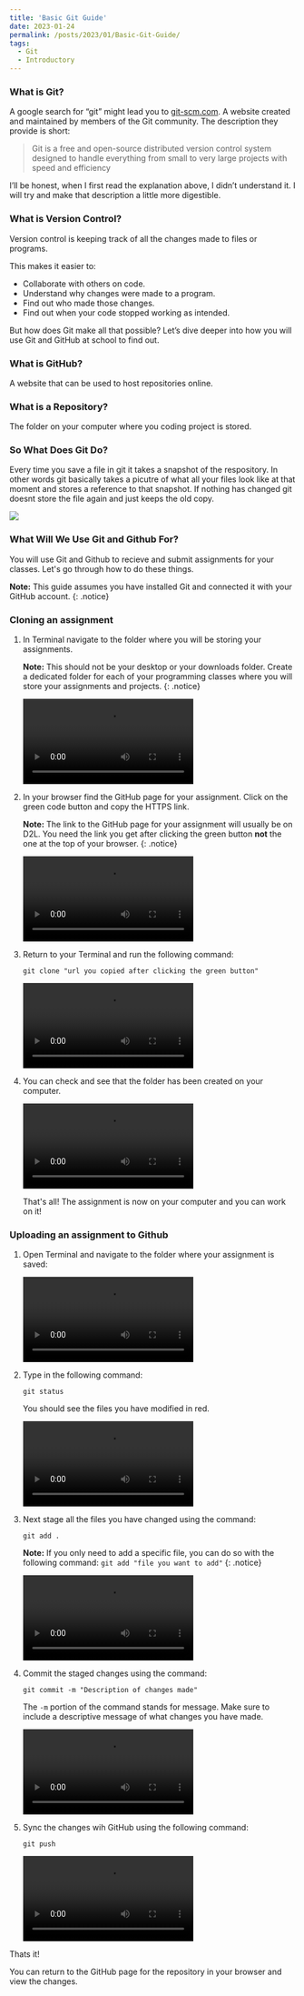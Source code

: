 ```yaml
---
title: 'Basic Git Guide'
date: 2023-01-24
permalink: /posts/2023/01/Basic-Git-Guide/
tags:
  - Git
  - Introductory
---
```


### What is Git?

A google search for “git” might lead you to <a href="https://git-scm.com">git-scm.com</a>. A website created and maintained by members of the Git community. The description they provide is short: 

>Git is a free and open-source distributed version control system designed to handle everything from small to very large projects with speed and efficiency

I’ll be honest, when I first read the explanation above, I didn’t understand it. I will try and make that description a little more digestible. 

### What is Version Control? 

Version control is keeping track of all the changes made to files or programs.

This makes it easier to:
-	Collaborate with others on code.
-	Understand why changes were made to a program.
-	Find out who made those changes.
-	Find out when your code stopped working as intended.

But how does Git make all that possible? Let’s dive deeper into how you will use Git and GitHub at school to find out.

### What is GitHub?
A website that can be used to host repositories online.

### What is a Repository?
The folder on your computer where you coding project is stored. 

### So What Does Git Do? 

Every time you save a file in git it takes a snapshot of the respository. In other words git basically takes a picutre of what all your files look like at that moment and stores a reference to that snapshot. If nothing has changed git doesnt store the file again and just keeps the old copy. 

<img src="https://git-scm.com/book/en/v2/images/snapshots.png">

### What Will We Use Git and Github For?

You will use Git and Github to recieve and submit assignments for your classes. Let's go through how to do these things. 

**Note:** This guide assumes you have installed Git and connected it with your GitHub account.
{: .notice}

### Cloning an assignment

1. In Terminal navigate to the folder where you will be storing your assignments.

    **Note:** This should not be your desktop or your downloads folder. Create a dedicated folder for each of your programming classes where you will  store your assignments and projects.
    {: .notice}

    <!--
    Code for video tag taken from:
    Cazzulino, D. (2021, July 23). How to embed videos in GitHub Pages without growing the repository size. Daniel Cazzulino. Retrieved January 23, 2023, from https://www.cazzulino.com/github-pages-embed-video.html 
    -->
    
    <video src="https://user-images.githubusercontent.com/113143064/214609279-cd67a4b2-3d4a-4c92-b8a0-09114c0ac075.mov" controls="controls" style="max-width: 550px;"></video>

2. In your browser find the GitHub page for your assignment. Click on the green code button and copy the HTTPS link.
 
    **Note:** The link to the GitHub page for your assignment will usually be on D2L. You need the link you get after clicking the green button **not** the one at the top of your browser.
    {: .notice}

    <video src="https://user-images.githubusercontent.com/113143064/214609461-10c9165f-431d-4cae-9d7a-45c5c714a379.mov" controls="controls" style="max-width: 550px;"></video>

3. Return to your Terminal and run the following command:
   
    `git clone "url you copied after clicking the green button"`

    <video src="https://user-images.githubusercontent.com/113143064/214609542-ff1954c8-e368-43ac-a2dc-b170a951cdcf.mov" controls="controls" style="max-width: 550px;"></video>


4. You can check and see that the folder has been created on your computer.

    <video src="https://user-images.githubusercontent.com/113143064/214609657-4b1699f0-dbe6-4160-bc94-6c38e10c5b7d.mov" controls="controls" style="max-width: 550px;"></video>

    That's all! The assignment is now on your computer and you can work on it! 

### Uploading an assignment to Github

1. Open Terminal and navigate to the folder where your assignment is saved:

    <video src="https://user-images.githubusercontent.com/113143064/214895558-de502087-c165-4781-b9ad-d68d455bebbf.mov" controls="controls" style="max-width:550px;"></video>    


2. Type in the following command: 
   
    `git status`

    You should see the files you have modified in red. 
    
    <video src="https://user-images.githubusercontent.com/113143064/214895585-afdf5c52-4be4-4ca4-a8c9-be425ffa08a4.mov" controls="controls" style="max-width:550px;"></video> 

3. Next stage all the files you have changed using the command:

    `git add .`
    
     **Note:** If you only need to add a specific file, you can do so with the following command: `git add "file you want to add"`
     {: .notice}
     
    <video src="https://user-images.githubusercontent.com/113143064/214895731-af8627f3-4c52-4f86-b54d-bda97908989d.mov" controls="controls" style="max-width:550px;"></video> 
    

4. Commit the staged changes using the command:   

    `git commit -m "Description of changes made"`

    The `-m` portion of the command stands for message. Make sure to include a descriptive message of what changes you have made.
    
    <video src="https://user-images.githubusercontent.com/113143064/214895748-f2739226-4bd3-458f-80da-1ec1cb5c66fb.mov" controls="controls" style="max-width:550px;"></video> 
    

5. Sync the changes wih GitHub using the following command: 

    `git push`
    
    <video src="https://user-images.githubusercontent.com/113143064/214895789-a4315e6a-fcc8-4a0b-a624-2e36abf3282c.mov" controls="controls" style="max-width:550px;"></video> 
    

Thats it!

You can return to the GitHub page for the repository in your browser and view the changes.  



<!--git config: Edits git configuration on your user profile

git clone: Download a copy of a repository to your local computer

git status: Show the current state of the git repository

git add: Add new files or changes to existing files to the staging area to be committed

git commit: take a snapshot of the current state and store it with a message

git pull: Retrieve changes from a remote repository

git push: Send changes to a remote repository

Chacon, S., &amp; Straub, B. (2014). Pro Git. git-scm. Retrieved January 23, 2023, from https://git-scm.com/book/en/v2 
-->



